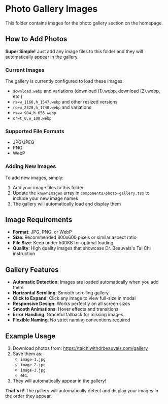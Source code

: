 # Photo Gallery Images

This folder contains images for the photo gallery section on the homepage.

## How to Add Photos

**Super Simple!** Just add any image files to this folder and they will automatically appear in the gallery.

### Current Images
The gallery is currently configured to load these images:
- `download.webp` and variations (download (1).webp, download (2).webp, etc.)
- `rs=w_1160,h_1547.webp` and other resized versions
- `rs=w_2320,h_1740.webp` and variations
- `rs=w_984,h_656.webp`
- `cr=t_0,w_100.webp`

### Supported File Formats
- JPG/JPEG
- PNG  
- WebP

### Adding New Images
To add new images, simply:
1. Add your image files to this folder
2. Update the `knownImages` array in `components/photo-gallery.tsx` to include your new image names
3. The gallery will automatically load and display them

## Image Requirements

- **Format**: JPG, PNG, or WebP
- **Size**: Recommended 800x600 pixels or similar aspect ratio
- **File Size**: Keep under 500KB for optimal loading
- **Quality**: High quality images that showcase Dr. Beauvais's Tai Chi instruction

## Gallery Features

- **Automatic Detection**: Images are loaded automatically when you add them
- **Horizontal Scrolling**: Smooth scrolling gallery
- **Click to Expand**: Click any image to view full-size in modal
- **Responsive Design**: Works perfectly on all screen sizes
- **Smooth Animations**: Hover effects and transitions
- **Error Handling**: Graceful fallback for missing images
- **Flexible Naming**: No strict naming conventions required

## Example Usage

1. Download photos from: https://taichiwithdrbeauvais.com/gallery
2. Save them as:
   - `image-1.jpg`
   - `image-2.jpg` 
   - `image-3.jpg`
   - etc.
3. They will automatically appear in the gallery!

**That's it!** The gallery will automatically detect and display your images in the order they appear.
